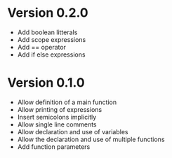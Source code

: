 # Version 0.2.0

- Add boolean litterals
- Add scope expressions
- Add == operator
- Add if else expressions

# Version 0.1.0

- Allow definition of a main function
- Allow printing of expressions
- Insert semicolons implicitly
- Allow single line comments
- Allow declaration and use of variables
- Allow the declaration and use of multiple functions
- Add function parameters
